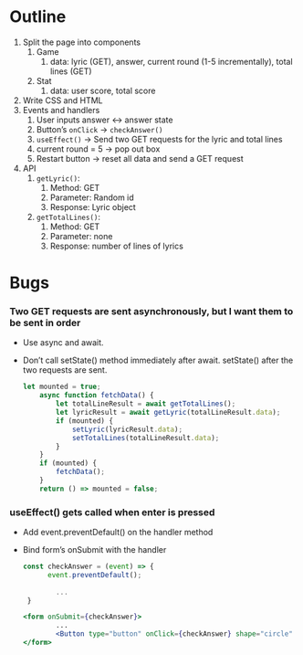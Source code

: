 # Outline
1. Split the page into components
    1. Game
        1. data: lyric (GET), answer, current round (1-5 incrementally), total lines (GET)
    2. Stat
        1. data: user score, total score
2. Write CSS and HTML
3. Events and handlers
    1. User inputs answer ↔ answer state
    2. Button’s `onClick` → `checkAnswer()`
    3. `useEffect()` → Send two GET requests for the lyric and total lines
    4. current round = 5 → pop out box
    5. Restart button → reset all data and send a GET request
4. API
    1. `getLyric()`: 
        1. Method: GET
        2. Parameter: Random id
        3. Response: Lyric object
    2. `getTotalLines()`:
        1. Method: GET
        2. Parameter: none
        3. Response: number of lines of lyrics

# Bugs

### Two GET requests are sent asynchronously, but I want them to be sent in order

- Use async and await.
- Don’t call setState() method immediately after await. setState() after the two requests are sent.
    
    ```jsx
    let mounted = true;
        async function fetchData() {
            let totalLineResult = await getTotalLines();
            let lyricResult = await getLyric(totalLineResult.data);
            if (mounted) {
                setLyric(lyricResult.data);
                setTotalLines(totalLineResult.data);
            }
        }
        if (mounted) {
            fetchData();
        }
        return () => mounted = false;
    ```
    

### useEffect() gets called when enter is pressed

- Add event.preventDefault() on the handler method
- Bind form’s onSubmit with the handler
    
    ```jsx
    const checkAnswer = (event) => {
    	  event.preventDefault();
    	  
    		...
     }
    
    <form onSubmit={checkAnswer}>
    		...
    		<Button type="button" onClick={checkAnswer} shape="circle" icon={<CheckOutlined />} />
    </form>
    ```